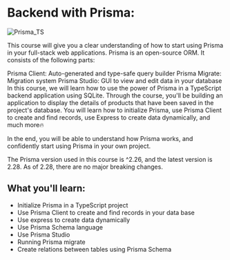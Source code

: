 # Backend with Prisma:

![Prisma_TS](https://github.com/wal-wizard/Backend-with-Prisma/assets/82295321/116019a4-0fc0-4902-b5d9-264b0ecd5e20)


This course will give you a clear understanding of how to start using Prisma in your full-stack web applications. Prisma is an open-source ORM. It consists of the following parts:

Prisma Client: Auto-generated and type-safe query builder
Prisma Migrate: Migration system
Prisma Studio: GUI to view and edit data in your database
In this course, we will learn how to use the power of Prisma in a TypeScript backend application using SQLite. Through the course, you'll be building an application to display the details of products that have been saved in the project's database. You will learn how to initialize Prisma, use Prisma Client to create and find records, use Express to create data dynamically, and much more🔥

In the end, you will be able to understand how Prisma works, and confidently start using Prisma in your own project.

The Prisma version used in this course is ^2.26, and the latest version is 2.28. As of 2.28, there are no major breaking changes.

## What you'll learn:
  - Initialize Prisma in a TypeScript project
  - Use Prisma Client to create and find records in your data base
  - Use express to create data dynamically
  - Use Prisma Schema language
  - Use Prisma Studio
  - Running Prisma migrate
  - Create relations between tables using Prisma Schema




